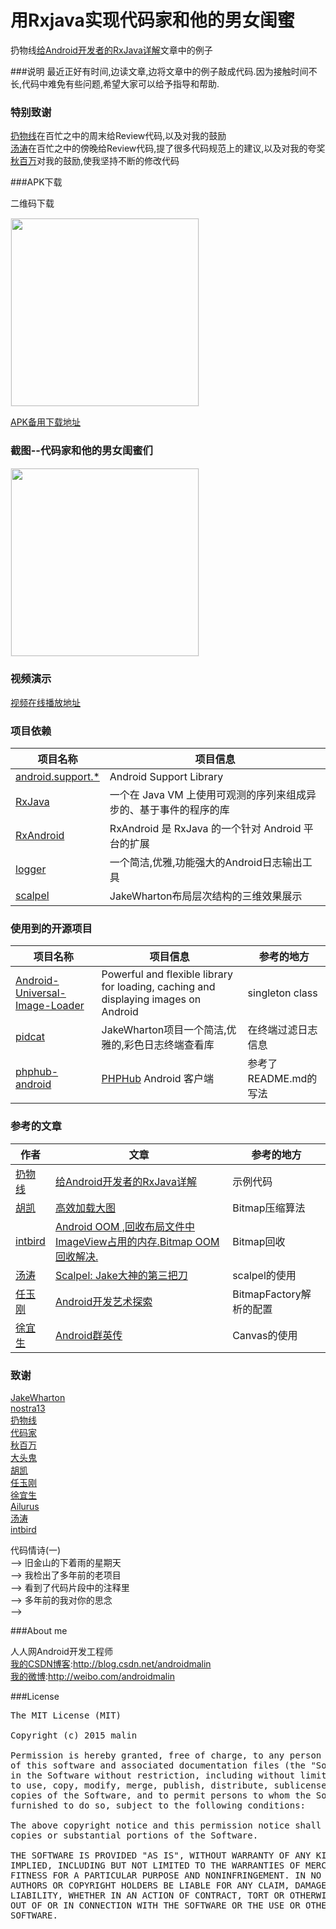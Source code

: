 # 用Rxjava实现代码家和他的男女闺蜜
扔物线[给Android开发者的RxJava详解](http://gank.io/post/560e15be2dca930e00da1083)文章中的例子
<!--<div><img src='https://github.com/androidmalin/RengwuxianRxjava/blob/master/app/src/main/res/mipmap-xhdpi/rengwuxian.jpg' width="80px" style='border: #f1f1f1 solid 1px'/></div>-->

###说明
最近正好有时间,边读文章,边将文章中的例子敲成代码.因为接触时间不长,代码中难免有些问题,希望大家可以给予指导和帮助.<br/>

### 特别致谢
[扔物线](https://github.com/rengwuxian)在百忙之中的周末给Review代码,以及对我的鼓励<br/>
[汤涛](http://mp.weixin.qq.com/s?__biz=MzA4MjU5NTY0NA==&mid=400871360&idx=1&sn=ed438babc92bcca912f0f097f46fcf70&scene=1&srcid=1201fX7dBmzWopPQwaue5OKg&from=groupmessage&isappinstalled=0#wechat_redirect)在百忙之中的傍晚给Review代码,提了很多代码规范上的建议,以及对我的夸奖<br/>
[秋百万](https://github.com/liaohuqiu)对我的鼓励,使我坚持不断的修改代码<br/>

###APK下载

二维码下载
<div><img src='https://github.com/androidmalin/RengwuxianRxjava/blob/master/qrcode/dowload_qrcode.png' width="300px" style='border: #f1f1f1 solid 1px'/></div>

[APK备用下载地址](http://fir.im/rengwuxianrxjava)

### 截图--代码家和他的男女闺蜜们

<div><img src='https://github.com/androidmalin/RengwuxianRxjava/blob/master/screenshots/daimajia_girl_friends_team.png' width="300px" style='border: #f1f1f1 solid 1px'/></div>

### 视频演示

[视频在线播放地址](http://video.weibo.com/show?fid=1034:a6434cc89dc75f1444dac67ff22c1153)<br/>



<!--### 链接-->
<!--[扔物线 给Android开发者的RxJava详解](http://gank.io/post/560e15be2dca930e00da1083)<br/>-->
<!--[扔物线Github主页](https://github.com/rengwuxian)<br/>-->
<!--[扔物线博客](http://www.rengwuxian.com)<br/>-->
<!--[扔物线Dagger源码解析](http://a.codekk.com/detail/Android/%E6%89%94%E7%89%A9%E7%BA%BF/Dagger%20%E6%BA%90%E7%A0%81%E8%A7%A3%E6%9E%90)<br/>-->
<!--[扔物线《埋头苦干的一年》](https://github.com/aosp-exchange-group/fuck-2014-flirt-2015/blob/master/1/rengwuxian.md)<br/>-->
<!--[秋百万诗歌欣赏](http://weibo.com/p/1001603907193945642719)<br/>-->
<!--[效果视频在线播放地址](http://video.weibo.com/show?fid=1034:a6434cc89dc75f1444dac67ff22c1153)<br/>-->


### 项目依赖

项目名称 | 项目信息
------- | -------
[android.support.*](https://developer.android.com/tools/support-library/index.html) | Android Support Library
[RxJava](https://github.com/ReactiveX/RxJava) | 一个在 Java VM 上使用可观测的序列来组成异步的、基于事件的程序的库
[RxAndroid](https://github.com/ReactiveX/RxAndroid) | RxAndroid 是 RxJava 的一个针对 Android 平台的扩展
[logger](https://github.com/orhanobut/logger) | 一个简洁,优雅,功能强大的Android日志输出工具
[scalpel](https://github.com/JakeWharton/scalpel) | JakeWharton布局层次结构的三维效果展示

### 使用到的开源项目
项目名称 | 项目信息| 参考的地方
------- | -------| -------
[Android-Universal-Image-Loader](https://github.com/nostra13/Android-Universal-Image-Loader) | Powerful and flexible library for loading, caching and displaying images on Android | singleton class
[pidcat](https://github.com/JakeWharton/pidcat)|JakeWharton项目一个简洁,优雅的,彩色日志终端查看库|在终端过滤日志信息
[phphub-android](https://github.com/CycloneAxe/phphub-android/blob/master/README.md)| [PHPHub](https://phphub.org/) Android 客户端|参考了README.md的写法

### 参考的文章
作者 | 文章| 参考的地方
------- | -------| -------
[扔物线](https://github.com/rengwuxian) | [给Android开发者的RxJava详解](http://gank.io/post/560e15be2dca930e00da1083) | 示例代码
[胡凯](https://github.com/kesenhoo) | [ 高效加载大图](http://hukai.me/android-training-course-in-chinese/graphics/displaying-bitmaps/load-bitmap.html) | Bitmap压缩算法
[intbird](http://blog.csdn.net/intbird) | [Android OOM ,回收布局文件中ImageView占用的内存.Bitmap OOM回收解决.](http://blog.csdn.net/intbird/article/details/19905549) | Bitmap回收
[汤涛](http://mp.weixin.qq.com/s?__biz=MzA4MjU5NTY0NA==&mid=400871360&idx=1&sn=ed438babc92bcca912f0f097f46fcf70&scene=1&srcid=1201fX7dBmzWopPQwaue5OKg&from=groupmessage&isappinstalled=0#wechat_redirect) | [Scalpel: Jake大神的第三把刀](http://mp.weixin.qq.com/s?__biz=MzA4MjU5NTY0NA==&mid=400871360&idx=1&sn=ed438babc92bcca912f0f097f46fcf70&scene=1&srcid=1201fX7dBmzWopPQwaue5OKg&from=groupmessage&isappinstalled=0#wechat_redirect) | scalpel的使用
[任玉刚](https://github.com/singwhatiwanna)|[Android开发艺术探索](https://item.jd.com/11760209.html) | BitmapFactory解析的配置
[徐宜生](https://github.com/xuyisheng)|[Android群英传](https://item.jd.com/11758334.html)| Canvas的使用


### 致谢
[JakeWharton](https://github.com/JakeWharton)<br/>
[nostra13](https://github.com/nostra13)<br/>
[扔物线](https://github.com/rengwuxian)<br/>
[代码家](https://github.com/daimajia)<br/>
[秋百万](https://github.com/liaohuqiu)<br/>
[大头鬼](https://github.com/lzyzsd)<br/>
[胡凯](https://github.com/kesenhoo)<br/>
[任玉刚](https://github.com/singwhatiwanna)<br/>
[徐宜生](https://github.com/xuyisheng)<br/>
[Ailurus](https://github.com/liangzhitao)<br/>
[汤涛](http://mp.weixin.qq.com/s?__biz=MzA4MjU5NTY0NA==&mid=400871360&idx=1&sn=ed438babc92bcca912f0f097f46fcf70&scene=1&srcid=1201fX7dBmzWopPQwaue5OKg&from=groupmessage&isappinstalled=0#wechat_redirect)<br/>
[intbird](http://blog.csdn.net/intbird)<br/>

<!--### [秋百万诗歌欣赏](http://weibo.com/p/1001603907193945642719)-->
<!-->代码情诗(一)<br/>-->
<!-->旧金山的下着雨的星期天<br/>-->
<!-->我检出了多年前的老项目<br/>-->
<!-->看到了代码片段中的注释里<br/>-->
<!-->多年前的我对你的思念<br/>-->
<!--[诗歌出处,链接](http://weibo.com/p/1001603907193945642719)-->

###About me

人人网Android开发工程师<br/>
[我的CSDN博客](http://blog.csdn.net/androidmalin):http://blog.csdn.net/androidmalin<br/>
[我的微博](http://weibo.com/androidmalin):http://weibo.com/androidmalin<br/>


###License
<pre>
The MIT License (MIT)

Copyright (c) 2015 malin

Permission is hereby granted, free of charge, to any person obtaining a copy
of this software and associated documentation files (the "Software"), to deal
in the Software without restriction, including without limitation the rights
to use, copy, modify, merge, publish, distribute, sublicense, and/or sell
copies of the Software, and to permit persons to whom the Software is
furnished to do so, subject to the following conditions:

The above copyright notice and this permission notice shall be included in all
copies or substantial portions of the Software.

THE SOFTWARE IS PROVIDED "AS IS", WITHOUT WARRANTY OF ANY KIND, EXPRESS OR
IMPLIED, INCLUDING BUT NOT LIMITED TO THE WARRANTIES OF MERCHANTABILITY,
FITNESS FOR A PARTICULAR PURPOSE AND NONINFRINGEMENT. IN NO EVENT SHALL THE
AUTHORS OR COPYRIGHT HOLDERS BE LIABLE FOR ANY CLAIM, DAMAGES OR OTHER
LIABILITY, WHETHER IN AN ACTION OF CONTRACT, TORT OR OTHERWISE, ARISING FROM,
OUT OF OR IN CONNECTION WITH THE SOFTWARE OR THE USE OR OTHER DEALINGS IN THE
SOFTWARE.

</pre>